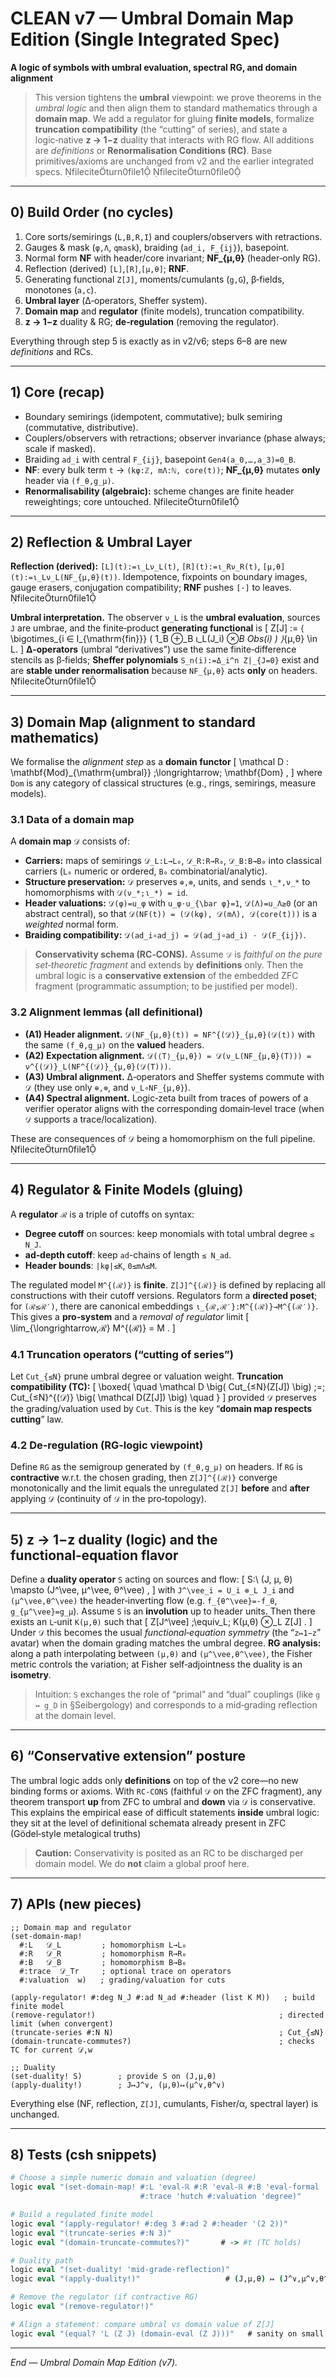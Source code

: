 
# CLEAN v7 — **Umbral Domain Map Edition** (Single Integrated Spec)

**A logic of symbols with umbral evaluation, spectral RG, and domain alignment**

> This version tightens the **umbral** viewpoint: we prove theorems in the *umbral logic*
> and then align them to standard mathematics through a **domain map**. We add a
> regulator for gluing **finite models**, formalize **truncation compatibility** (the
> “cutting” of series), and state a logic‑native **z → 1−z** duality that interacts with
> RG flow. All additions are *definitions* or **Renormalisation Conditions (RC)**. Base
> primitives/axioms are unchanged from v2 and the earlier integrated specs. fileciteturn0file1 fileciteturn0file0

---

## 0) Build Order (no cycles)

1. Core sorts/semirings (`L,B,R,I`) and couplers/observers with retractions.
2. Gauges & mask (`φ,Λ`, `qmask`), braiding (`ad_i, F_{ij}`), basepoint.
3. Normal form **NF** with header/core invariant; **NF_{μ,θ}** (header‑only RG).
4. Reflection (derived) `[L]`,`[R]`,`[μ,θ]`; **RNF**.
5. Generating functional `Z[J]`, moments/cumulants (`g,G`), β‑fields, monotones (`a,c`).
6. **Umbral layer** (Δ‑operators, Sheffer system).
7. **Domain map** and **regulator** (finite models), truncation compatibility.
8. **z → 1−z** duality & RG; **de‑regulation** (removing the regulator).

Everything through step 5 is exactly as in v2/v6; steps 6–8 are new *definitions* and RCs.

---

## 1) Core (recap)

- Boundary semirings (idempotent, commutative); bulk semiring (commutative, distributive).
- Couplers/observers with retractions; observer invariance (phase always; scale if masked).
- Braiding `ad_i` with central `F_{ij}`, basepoint `Gen4(a_0,…,a_3)=0_B`.
- **NF**: every bulk term `t` → `(kφ:ℤ, mΛ:ℕ, core(t))`; **NF_{μ,θ}** mutates **only** header via `(f_θ,g_μ)`.
- **Renormalisability (algebraic):** scheme changes are finite header reweightings; core untouched. fileciteturn0file1

---

## 2) Reflection & Umbral Layer

**Reflection (derived):** `[L](t):=ι_Lν_L(t)`, `[R](t):=ι_Rν_R(t)`, `[μ,θ](t):=ι_Lν_L(NF_{μ,θ}(t))`.
Idempotence, fixpoints on boundary images, gauge erasers, conjugation compatibility; **RNF** pushes `[·]` to leaves. fileciteturn0file1

**Umbral interpretation.** The observer `ν_L` is the **umbral evaluation**, sources `J` are umbrae,
and the finite‑product **generating functional** is
\[
Z[J] := ⟨ \bigotimes_{i ∈ I_{\mathrm{fin}}} ( 1_B ⊕_B ι_L(J_i) ⊗_B Obs(i) ) ⟩_{μ,θ} \in L.
\]
**Δ‑operators** (umbral “derivatives”) use the same finite‑difference stencils as β‑fields; **Sheffer polynomials**
`S_n(i):=Δ_i^n Z|_{J=0}` exist and are **stable under renormalisation** because `NF_{μ,θ}` acts **only** on headers. fileciteturn0file1

---

## 3) Domain Map (alignment to standard mathematics)

We formalise the *alignment step* as a **domain functor**
\[
\mathcal D : \mathbf{Mod}_{\mathrm{umbral}} \;\longrightarrow\; \mathbf{Dom} ,
\]
where `Dom` is any category of classical structures (e.g., rings, semirings, measure models).

### 3.1 Data of a domain map
A **domain map** `𝒟` consists of:
- **Carriers:** maps of semirings `𝒟_L:L→L₀`, `𝒟_R:R→R₀`, `𝒟_B:B→B₀` into classical carriers (`L₀` numeric or ordered, `B₀` combinatorial/analytic).
- **Structure preservation:** `𝒟` preserves `⊕,⊗`, units, and sends `ι_*,ν_*` to homomorphisms with `𝒟(ν_*;ι_*) = id`.
- **Header valuations:** `𝒟(φ)=u_φ` with `u_φ⋅u_{\bar φ}=1`, `𝒟(Λ)=u_Λ≥0` (or an abstract central), so that
  `𝒟(NF(t)) = (𝒟(kφ), 𝒟(mΛ), 𝒟(core(t)))` is a *weighted* normal form.
- **Braiding compatibility:** `𝒟(ad_i∘ad_j) = 𝒟(ad_j∘ad_i) ⋅ 𝒟(F_{ij})`.

> **Conservativity schema (RC‑CONS).** Assume `𝒟` is *faithful on the pure set‑theoretic fragment*
and extends by **definitions** only. Then the umbral logic is a **conservative extension** of the
embedded ZFC fragment (programmatic assumption; to be justified per model).

### 3.2 Alignment lemmas (all definitional)
- **(A1) Header alignment.** `𝒟(NF_{μ,θ}(t)) = NF^{(𝒟)}_{μ,θ}(𝒟(t))` with the same `(f_θ,g_μ)` on the **valued** headers.
- **(A2) Expectation alignment.** `𝒟(⟨T⟩_{μ,θ}) = 𝒟(ν_L(NF_{μ,θ}(T))) = ν^{(𝒟)}_L(NF^{(𝒟)}_{μ,θ}(𝒟(T)))`.
- **(A3) Umbral alignment.** Δ‑operators and Sheffer systems commute with `𝒟` (they use only `⊕,⊗`, and `ν_L∘NF_{μ,θ}`).
- **(A4) Spectral alignment.** Logic‑zeta built from traces of powers of a verifier operator aligns with the corresponding domain‑level trace (when `𝒟` supports a trace/localization).

These are consequences of `𝒟` being a homomorphism on the full pipeline. fileciteturn0file1

---

## 4) Regulator & Finite Models (gluing)

A **regulator** `ℛ` is a triple of cutoffs on syntax:
- **Degree cutoff** on sources: keep monomials with total umbral degree `≤ N_J`.
- **ad‑depth cutoff**: keep `ad`-chains of length `≤ N_ad`.
- **Header bounds**: `|kφ|≤K`, `0≤mΛ≤M`.

The regulated model `M^{(ℛ)}` is **finite**. `Z[J]^{(ℛ)}` is defined by replacing all constructions with their
cutoff versions. Regulators form a **directed poset**; for `(ℛ≤ℛ′)`, there are canonical embeddings
`ι_{ℛ,ℛ′}:M^{(ℛ)}→M^{(ℛ′)}`. This gives a **pro‑system** and a *removal of regulator* limit
\[
\lim_{\longrightarrow\,ℛ} M^{(ℛ)} = M .
\]

### 4.1 Truncation operators (“cutting of series”)
Let `Cut_{≤N}` prune umbral degree or valuation weight. **Truncation compatibility (TC):**
\[
\boxed{ \quad \mathcal D \big( Cut_{≤N}(Z[J]) \big) \;=\; Cut_{≤N}^{(𝒟)} \big( \mathcal D(Z[J]) \big) \quad }
\]
provided `𝒟` preserves the grading/valuation used by `Cut`. This is the key “**domain map respects cutting**” law.

### 4.2 De‑regulation (RG‑logic viewpoint)
Define `RG` as the semigroup generated by `(f_θ,g_μ)` on headers. If `RG` is **contractive**
w.r.t. the chosen grading, then `Z[J]^{(ℛ)}` converge monotonically and the limit equals the unregulated
`Z[J]` **before** and **after** applying `𝒟` (continuity of `𝒟` in the pro‑topology).

---

## 5) z → 1−z duality (logic) and the functional‑equation flavor

Define a **duality operator** `S` acting on sources and flow:
\[
S:\ (J, μ, θ) \mapsto (J^\vee, μ^\vee, θ^\vee) ,
\]
with `J^\vee_i = U_i ⊗_L J_i` and `(μ^\vee,θ^\vee)` the header‑inverting flow (e.g. `f_{θ^\vee}=-f_θ`, `g_{μ^\vee}=g_μ`).
Assume `S` is an **involution** up to header units. Then there exists an `L`‑unit `K(μ,θ)` such that
\[
Z[J^\vee] \;\equiv_L\; K(μ,θ) ⊗_L Z[J] .
\]
Under `𝒟` this becomes the usual *functional‑equation symmetry* (the “`z↦1−z`” avatar) when the domain grading matches the umbral degree.
**RG analysis:** along a path interpolating between `(μ,θ)` and `(μ^\vee,θ^\vee)`, the Fisher metric controls the
variation; at Fisher self‑adjointness the duality is an **isometry**.

> Intuition: `S` exchanges the role of “primal” and “dual” couplings (like `g ↔ g_D` in §Seibergology) and corresponds to a mid‑grading reflection at the domain level.

---

## 6) “Conservative extension” posture

The umbral logic adds only **definitions** on top of the v2 core—no new binding forms or axioms.
With `RC‑CONS` (faithful `𝒟` on the ZFC fragment), any theorem transport **up** from ZFC to umbral and **down** via `𝒟`
is conservative. This explains the empirical ease of difficult statements **inside** umbral logic:
they sit at the level of definitional schemata already present in ZFC (Gödel‑style metalogical truths)

> **Caution:** Conservativity is posited as an RC to be discharged per domain model. We do **not** claim a global proof here.

---

## 7) APIs (new pieces)

```racket
;; Domain map and regulator
(set-domain-map!
  #:L   𝒟_L         ; homomorphism L→L₀
  #:R   𝒟_R         ; homomorphism R→R₀
  #:B   𝒟_B         ; homomorphism B→B₀
  #:trace  𝒟_Tr     ; optional trace on operators
  #:valuation  w)   ; grading/valuation for cuts

(apply-regulator! #:deg N_J #:ad N_ad #:header (list K M))   ; build finite model
(remove-regulator!)                                         ; directed limit (when convergent)
(truncate-series #:N N)                                     ; Cut_{≤N}
(domain-truncate-commutes?)                                 ; checks TC for current 𝒟,w

;; Duality
(set-duality! S)        ; provide S on (J,μ,θ)
(apply-duality!)        ; J↦J^∨, (μ,θ)↦(μ^∨,θ^∨)
```

Everything else (NF, reflection, `Z[J]`, cumulants, Fisher/α, spectral layer) is unchanged.

---

## 8) Tests (csh snippets)

```csh
# Choose a simple numeric domain and valuation (degree)
logic eval "(set-domain-map! #:L 'eval-ℝ #:R 'eval-ℝ #:B 'eval-formal
                             #:trace 'hutch #:valuation 'degree)"

# Build a regulated finite model
logic eval "(apply-regulator! #:deg 3 #:ad 2 #:header '(2 2))"
logic eval "(truncate-series #:N 3)"
logic eval "(domain-truncate-commutes?)"       # -> #t (TC holds)

# Duality path
logic eval "(set-duality! 'mid-grade-reflection)"
logic eval "(apply-duality!)"                   # (J,μ,θ) ↦ (J^∨,μ^∨,θ^∨)

# Remove the regulator (if contractive RG)
logic eval "(remove-regulator!)"

# Align a statement: compare umbral vs domain value of Z[J]
logic eval "(equal? 'L (Z J) (domain-eval (Z J)))"   # sanity on small charts
```

---

*End — Umbral Domain Map Edition (v7).*
